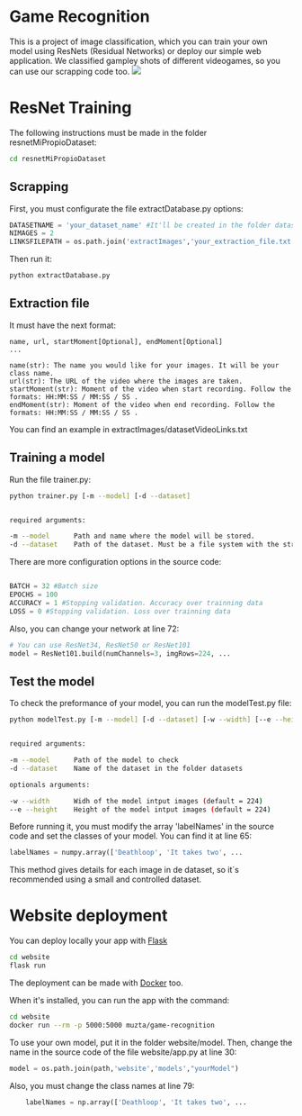 Game Recognition
================
This is a project of image classification, which you can train your own model using ResNets (Residual Networks) or deploy our simple web application.
We classified gampley shots of different videogames, so you can use our scrapping code too.
 <img src="./media/predict.gif"/>

ResNet Training
===============
The following instructions must be made in the folder resnetMiPropioDataset:

```bash
cd resnetMiPropioDataset
```

Scrapping
---------
First, you must configurate the file extractDatabase.py options:

```python
DATASETNAME = 'your_dataset_name' #It'll be created in the folder datasets/
NIMAGES = 2 
LINKSFILEPATH = os.path.join('extractImages','your_extraction_file.txt') #The path of your extraction file
```

Then run it:
```bash
python extractDatabase.py
```

Extraction file
---------------
It must have the next format:

```
name, url, startMoment[Optional], endMoment[Optional] 
...

name(str): The name you would like for your images. It will be your class name.
url(str): The URL of the video where the images are taken.
startMoment(str): Moment of the video when start recording. Follow the formats: HH:MM:SS / MM:SS / SS .
endMoment(str): Moment of the video when end recording. Follow the formats: HH:MM:SS / MM:SS / SS .
```
You can find an example in extractImages/datasetVideoLinks.txt

Training a model
----------------

Run the file trainer.py:

```bash
python trainer.py [-m --model] [-d --dataset]


required arguments:

-m --model      Path and name where the model will be stored.
-d --dataset    Path of the dataset. Must be a file system with the structure: datasetName->className->[Images].

```

There are more configuration options in the source code:
```python

BATCH = 32 #Batch size
EPOCHS = 100 
ACCURACY = 1 #Stopping validation. Accuracy over trainning data
LOSS = 0 #Stopping validation. Loss over trainning data

```

Also, you can change your network at line 72:

```python
# You can use ResNet34, ResNet50 or ResNet101
model = ResNet101.build(numChannels=3, imgRows=224, ...

```

Test the model
--------------

To check the preformance of your model, you can run the modelTest.py file:

```bash
python modelTest.py [-m --model] [-d --dataset] [-w --width] [--e --height]


required arguments:

-m --model      Path of the model to check
-d --dataset    Name of the dataset in the folder datasets

optionals arguments:

-w --width      Widh of the model intput images (default = 224)
--e --height    Height of the model intput images (default = 224)
```

Before running it, you must modify the array 'labelNames' in the source code and set the classes of your model. You can find it at line 65:

```python
labelNames = numpy.array(['Deathloop', 'It takes two', ...
```

This method gives details for each image in de dataset, so it´s recommended using a small and controlled dataset.


Website deployment
==================

You can deploy locally your app with [Flask](https://flask.palletsprojects.com/en/2.2.x/)

```bash
cd website
flask run
```

The deployment can be made with [Docker](https://docs.docker.com/get-docker/) too.

When it's installed, you can run the app with the command:

```bash
cd website
docker run --rm -p 5000:5000 muzta/game-recognition
```

To use your own model, put it in the folder website/model. 
Then, change the name in the source code of the file website/app.py at line 30:

```python
model = os.path.join(path,'website','models',"yourModel")
```

Also, you must change the class names at line 79:

```python
    labelNames = np.array(['Deathloop', 'It takes two', ...
```